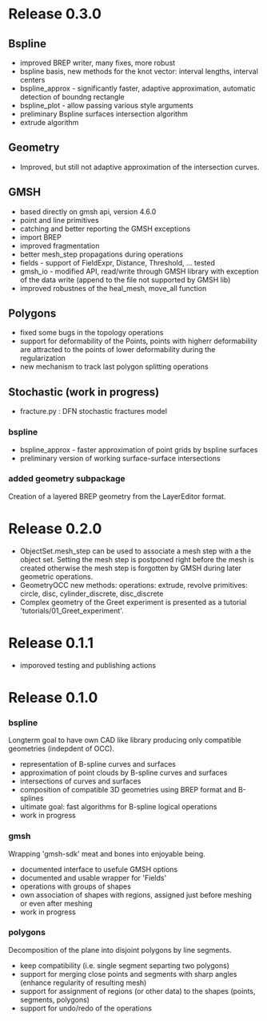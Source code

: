 # Release 0.3.0
## Bspline
- improved BREP writer, many fixes, more robust
- bspline basis, new methods for the knot vector: interval lengths, interval centers
- bspline_approx - significantly faster, adaptive approximation, automatic detection of boundng rectangle
- bspline_plot - allow passing various style arguments
- preliminary Bspline surfaces intersection algorithm
- extrude algorithm

## Geometry
- Improved, but still not adaptive approximation of the intersection curves.

## GMSH
- based directly on gmsh api, version 4.6.0
- point and line primitives
- catching and better reporting the GMSH exceptions
- import BREP
- improved fragmentation
- better mesh_step propagations during operations 
- fields - support of FieldExpr, Distance, Threshold, ... tested
- gmsh_io - modified API, read/write through GMSH library 
            with exception of the data write (append to the file not supported by GMSH lib)
- improved robustnes of the heal_mesh, move_all function

## Polygons
- fixed some bugs in the topology operations
- support for deformability of the Points, points with higherr deformability are attracted 
  to the points of lower deformability during the regularization
- new mechanism to track last polygon splitting operations

## Stochastic (work in progress)
- fracture.py : DFN stochastic fractures model





### bspline

- bspline_approx - faster approximation of point grids by bspline surfaces
- preliminary version of working surface-surface intersections

### added geometry subpackage
Creation of a layered BREP geometry from the LayerEditor format.

# Release 0.2.0
- ObjectSet.mesh_step can be used to associate a mesh step with a the object set.
  Setting the mesh step is postponed right before the mesh is created otherwise the mesh step is forgotten by GMSH
  during later geometric operations.
- GeometryOCC new methods:
  operations: extrude, revolve
  primitives: circle, disc, cylinder_discrete, disc_discrete
- Complex geometry of the Greet experiment is presented as a tutorial 'tutorials/01_Greet_experiment'.

# Release 0.1.1

- imporoved testing and publishing actions

# Release 0.1.0

### bspline
Longterm goal to have own CAD like library producing only compatible geometries (indepdent of OCC).

- representation of B-spline curves and surfaces
- approximation of point clouds by B-spline curves and surfaces
- intersections of curves and surfaces
- composition of compatible 3D geometries using BREP format and B-splines
- ultimate goal: fast algorithms for B-spline logical operations
- work in progress

### gmsh
Wrapping 'gmsh-sdk' meat and bones into enjoyable being.

- documented interface to usefule GMSH options
- documented and usable wrapper for 'Fields'
- operations with groups of shapes
- own association of shapes with regions, assigned just before meshing or even after meshing
- work in progress

### polygons
Decomposition of the plane into disjoint polygons by line segments. 

- keep compatibility (i.e. single segment separting two polygons)
- support for merging close points and segments with sharp angles (enhance regularity of resulting mesh)
- support for assignment of regions (or other data) to the shapes (points, segments, polygons)
- support for undo/redo of the operations





